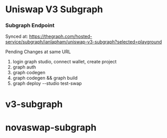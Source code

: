 # Uniswap V3 Subgraph

### Subgraph Endpoint

Synced at: <https://thegraph.com/hosted-service/subgraph/ianlapham/uniswap-v3-subgraph?selected=playground>

Pending Changes at same URL

1. login graph studio, connect wallet, create project
2. graph auth
3. graph codegen
4. graph codegen && graph build
4. graph deploy --studio test-swap
# v3-subgraph
# novaswap-subgraph
